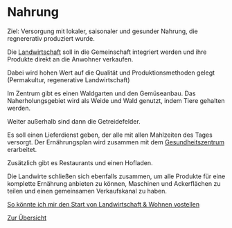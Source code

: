 # Nahrung

Ziel: Versorgung mit lokaler, saisonaler und gesunder Nahrung, die regnererativ produziert wurde.

Die [Landwirtschaft](../landwirtschaft/landwirtschaft.md) soll in die Gemeinschaft integriert werden und ihre Produkte direkt an die Anwohner verkaufen.

Dabei wird hohen Wert auf die Qualität und Produktionsmethoden gelegt (Permakultur, regenerative Landwirtschaft)

Im Zentrum gibt es einen Waldgarten und den Gemüseanbau. Das Naherholungsgebiet wird als Weide und Wald genutzt, indem Tiere gehalten werden.

Weiter außerhalb sind dann die Getreidefelder.

Es soll einen Lieferdienst geben, der alle mit allen Mahlzeiten des Tages versorgt. Der Ernährungsplan wird zusammen mit dem [Gesundheitszentrum](./gesundheit.md) erarbeitet.

Zusätzlich gibt es Restaurants und einen Hofladen.

Die Landwirte schließen sich ebenfalls zusammen, um alle Produkte für eine komplette Ernährung anbieten zu können, Maschinen und Ackerflächen zu teilen und einen gemeinsamen Verkaufskanal zu haben.

[So könnte ich mir den Start von Landwirtschaft & Wohnen vostellen](../leben/gesellschaft/start.md)

[Zur Übersicht](./masterplan.md)